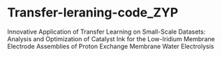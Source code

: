 # Transfer-leraning-code_ZYP
Innovative Application of Transfer Learning on Small-Scale Datasets: Analysis and Optimization of Catalyst Ink for the Low-Iridium Membrane Electrode Assemblies of Proton Exchange Membrane Water Electrolysis
